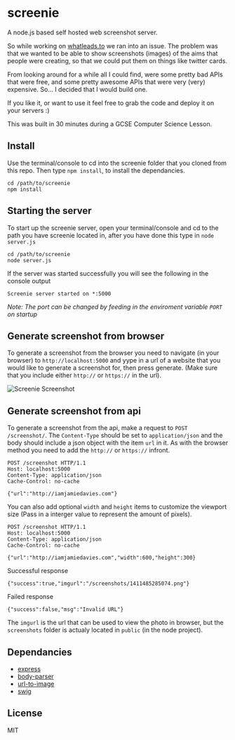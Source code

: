 # screenie

A node.js based self hosted web screenshot server.

So while working on [whatleads.to](http://whatleads.to) we ran into an issue. The problem was that we wanted to be able to show screenshots (images) of the aims that people were creating, so that we could put them on things like twitter cards.

From looking around for a while all I could find, were some pretty bad APIs that were free, and some pretty awesome APIs that were very (very) expensive. So... I decided that I would build one.

If you like it, or want to use it feel free to grab the code and deploy it on your servers :)

This was built in 30 minutes during a GCSE Computer Science Lesson.

## Install

Use the terminal/console to cd into the screenie folder that you cloned from this repo. Then type `npm install`, to install the dependancies.

    cd /path/to/screenie
    npm install
    

## Starting the server

To start up the screenie server, open your terminal/console and cd to the path you have screenie located in, after you have done this type in `node server.js`

    cd /path/to/screenie
    node server.js
    
If the server was started successfully you will see the following in the console output

    Screenie server started on *:5000
    
*Note: The port can be changed by feeding in the enviroment variable `PORT` on startup*

## Generate screenshot from browser

To generate a screenshot from the browser you need to navigate (in your browser) to `http://localhost:5000` and yype in a url of a website that you would like to generate a screenshot for, then press generate. (Make sure that you include either `http://` or `https://` in the url).

![Screenie Screenshot](http://new.tinygrab.com/9ad134d6aefd497e377aabe9a845f4c8e888ebbe14.png)

## Generate screenshot from api

To generate a screenshot from the api, make a request to `POST /screenshot/`. The `Content-Type` should be set to `application/json` and the body should include a json object with the item `url` in it. As with the browser method you need to add the `http://` or `https://` infront.

    POST /screenshot HTTP/1.1
    Host: localhost:5000
    Content-Type: application/json
    Cache-Control: no-cache
    
    {"url":"http://iamjamiedavies.com"}
    
You can also add optional `width` and `height` items to customize the viewport size (Pass in a interger value to represent the amount of pixels).
    
    POST /screenshot HTTP/1.1
    Host: localhost:5000
    Content-Type: application/json
    Cache-Control: no-cache
    
    {"url":"http://iamjamiedavies.com","width":600,"height":300}
    
Successful response

    {"success":true,"imgurl":"/screenshots/1411485285074.png"}
    
Failed response

    {"success":false,"msg":"Invalid URL"}
    
The `imgurl` is the url that can be used to view the photo in browser, but the `screenshots` folder is actualy located in `public` (in the node project).

## Dependancies

* [express](https://github.com/strongloop/express)
* [body-parser](https://github.com/expressjs/body-parser)
* [url-to-image](https://github.com/kimmobrunfeldt/url-to-image)
* [swig](https://github.com/paularmstrong/swig/) 

## License

MIT
